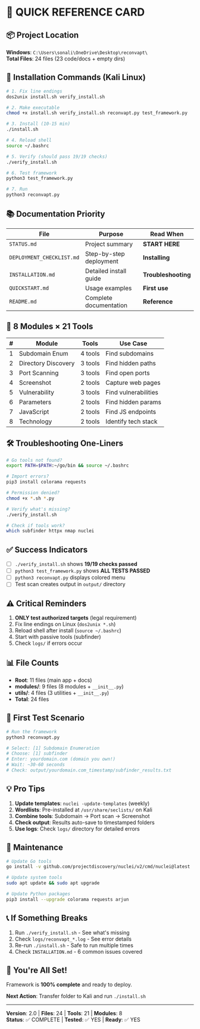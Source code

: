 # 🎯 QUICK REFERENCE CARD

## 📦 Project Location
**Windows**: `C:\Users\sonali\OneDrive\Desktop\reconvapt\`  
**Total Files**: 24 files (23 code/docs + empty dirs)

## 🚀 Installation Commands (Kali Linux)

```bash
# 1. Fix line endings
dos2unix install.sh verify_install.sh

# 2. Make executable  
chmod +x install.sh verify_install.sh reconvapt.py test_framework.py

# 3. Install (10-15 min)
./install.sh

# 4. Reload shell
source ~/.bashrc

# 5. Verify (should pass 19/19 checks)
./verify_install.sh

# 6. Test framework
python3 test_framework.py

# 7. Run
python3 reconvapt.py
```

## 📚 Documentation Priority

| File | Purpose | Read When |
|------|---------|-----------|
| `STATUS.md` | Project summary | **START HERE** |
| `DEPLOYMENT_CHECKLIST.md` | Step-by-step deployment | **Installing** |
| `INSTALLATION.md` | Detailed install guide | **Troubleshooting** |
| `QUICKSTART.md` | Usage examples | **First use** |
| `README.md` | Complete documentation | **Reference** |

## 🔧 8 Modules × 21 Tools

| # | Module | Tools | Use Case |
|---|--------|-------|----------|
| 1 | Subdomain Enum | 4 tools | Find subdomains |
| 2 | Directory Discovery | 3 tools | Find hidden paths |
| 3 | Port Scanning | 3 tools | Find open ports |
| 4 | Screenshot | 2 tools | Capture web pages |
| 5 | Vulnerability | 3 tools | Find vulnerabilities |
| 6 | Parameters | 2 tools | Find hidden params |
| 7 | JavaScript | 2 tools | Find JS endpoints |
| 8 | Technology | 2 tools | Identify tech stack |

## 🛠️ Troubleshooting One-Liners

```bash
# Go tools not found?
export PATH=$PATH:~/go/bin && source ~/.bashrc

# Import errors?
pip3 install colorama requests

# Permission denied?
chmod +x *.sh *.py

# Verify what's missing?
./verify_install.sh

# Check if tools work?
which subfinder httpx nmap nuclei
```

## ✅ Success Indicators

- [ ] `./verify_install.sh` shows **19/19 checks passed**
- [ ] `python3 test_framework.py` shows **ALL TESTS PASSED**
- [ ] `python3 reconvapt.py` displays colored menu
- [ ] Test scan creates output in `output/` directory

## ⚠️ Critical Reminders

1. **ONLY test authorized targets** (legal requirement)
2. Fix line endings on Linux (`dos2unix *.sh`)
3. Reload shell after install (`source ~/.bashrc`)
4. Start with passive tools (subfinder)
5. Check `logs/` if errors occur

## 📊 File Counts

- **Root**: 11 files (main app + docs)
- **modules/**: 9 files (8 modules + `__init__.py`)
- **utils/**: 4 files (3 utilities + `__init__.py`)
- **Total**: 24 files

## 🎯 First Test Scenario

```bash
# Run the framework
python3 reconvapt.py

# Select: [1] Subdomain Enumeration
# Choose: [1] subfinder  
# Enter: yourdomain.com (domain you own!)
# Wait: ~30-60 seconds
# Check: output/yourdomain.com_timestamp/subfinder_results.txt
```

## 💡 Pro Tips

1. **Update templates**: `nuclei -update-templates` (weekly)
2. **Wordlists**: Pre-installed at `/usr/share/seclists/` on Kali
3. **Combine tools**: Subdomain → Port scan → Screenshot
4. **Check output**: Results auto-save to timestamped folders
5. **Use logs**: Check `logs/` directory for detailed errors

## 🔄 Maintenance

```bash
# Update Go tools
go install -v github.com/projectdiscovery/nuclei/v2/cmd/nuclei@latest

# Update system tools  
sudo apt update && sudo apt upgrade

# Update Python packages
pip3 install --upgrade colorama requests arjun
```

## 📞 If Something Breaks

1. Run `./verify_install.sh` - See what's missing
2. Check `logs/reconvapt_*.log` - See error details
3. Re-run `./install.sh` - Safe to run multiple times
4. Check `INSTALLATION.md` - 6 common issues covered

## 🎊 You're All Set!

Framework is **100% complete** and ready to deploy.

**Next Action**: Transfer folder to Kali and run `./install.sh`

---

**Version**: 2.0 | **Files**: 24 | **Tools**: 21 | **Modules**: 8  
**Status**: ✅ COMPLETE | **Tested**: ✅ YES | **Ready**: ✅ YES

